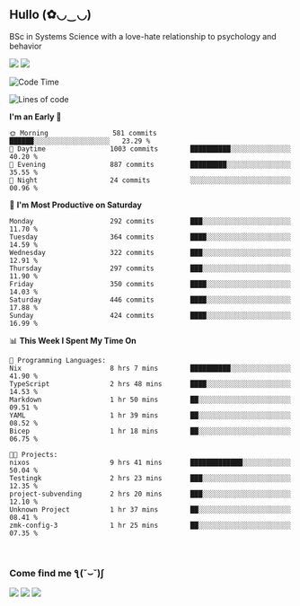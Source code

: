 <h2>Hullo (✿◡‿◡)</h2>

BSc in Systems Science with a love-hate relationship to psychology and behavior

<img src="https://github-readme-activity-graph.vercel.app/graph?username=hedonicadapter&theme=high-contrast"/>
<img src="https://github-readme-stats-git-masterrstaa-rickstaa.vercel.app/api?username=hedonicadapter&theme=highcontrast"/>

<!--START_SECTION:waka-->
![Code Time](http://img.shields.io/badge/Code%20Time-1%2C417%20hrs%2030%20mins-blue)

![Lines of code](https://img.shields.io/badge/From%20Hello%20World%20I%27ve%20Written-3.9%20million%20lines%20of%20code-blue)

**I'm an Early 🐤** 

```text
🌞 Morning                581 commits         ██████░░░░░░░░░░░░░░░░░░░   23.29 % 
🌆 Daytime                1003 commits        ██████████░░░░░░░░░░░░░░░   40.20 % 
🌃 Evening                887 commits         █████████░░░░░░░░░░░░░░░░   35.55 % 
🌙 Night                  24 commits          ░░░░░░░░░░░░░░░░░░░░░░░░░   00.96 % 
```
📅 **I'm Most Productive on Saturday** 

```text
Monday                   292 commits         ███░░░░░░░░░░░░░░░░░░░░░░   11.70 % 
Tuesday                  364 commits         ████░░░░░░░░░░░░░░░░░░░░░   14.59 % 
Wednesday                322 commits         ███░░░░░░░░░░░░░░░░░░░░░░   12.91 % 
Thursday                 297 commits         ███░░░░░░░░░░░░░░░░░░░░░░   11.90 % 
Friday                   350 commits         ████░░░░░░░░░░░░░░░░░░░░░   14.03 % 
Saturday                 446 commits         ████░░░░░░░░░░░░░░░░░░░░░   17.88 % 
Sunday                   424 commits         ████░░░░░░░░░░░░░░░░░░░░░   16.99 % 
```


📊 **This Week I Spent My Time On** 

```text
💬 Programming Languages: 
Nix                      8 hrs 7 mins        ██████████░░░░░░░░░░░░░░░   41.90 % 
TypeScript               2 hrs 48 mins       ████░░░░░░░░░░░░░░░░░░░░░   14.53 % 
Markdown                 1 hr 50 mins        ██░░░░░░░░░░░░░░░░░░░░░░░   09.51 % 
YAML                     1 hr 39 mins        ██░░░░░░░░░░░░░░░░░░░░░░░   08.52 % 
Bicep                    1 hr 18 mins        ██░░░░░░░░░░░░░░░░░░░░░░░   06.75 % 

🐱‍💻 Projects: 
nixos                    9 hrs 41 mins       █████████████░░░░░░░░░░░░   50.04 % 
Testingk                 2 hrs 23 mins       ███░░░░░░░░░░░░░░░░░░░░░░   12.35 % 
project-subvending       2 hrs 20 mins       ███░░░░░░░░░░░░░░░░░░░░░░   12.10 % 
Unknown Project          1 hr 37 mins        ██░░░░░░░░░░░░░░░░░░░░░░░   08.41 % 
zmk-config-3             1 hr 25 mins        ██░░░░░░░░░░░░░░░░░░░░░░░   07.35 % 
```


<!--END_SECTION:waka-->

<br/>
<h3>Come find me ƪ(˘⌣˘)ʃ </h3>

<a href="https://hedonicadapter.com/"><img src="https://img.shields.io/badge/-Portfolio-3423A6?style=flat-square&logo=Google-Chrome&logoColor=white"/></a>
<a href="www.linkedin.com/in/sam-herman"><img src="https://img.shields.io/badge/-Sam%20Herman-0077B5?style=flat-square&logo=Linkedin&logoColor=white"/></a>
<a href="mailto:mailservice.samherman@gamil.com"><img src="https://img.shields.io/badge/-mailservice.samherman@gamil.com-D14836?style=flat-square&logo=Gmail&logoColor=white"/></a>

<!--
**cdthomp1/cdthomp1** is a ✨ _special_ ✨ repository because its `README.md` (this file) appears on your GitHub profile.


----
Credit: [cdthomp1](https://github.com/cdthomp1)

Last Edited on: 19/11/2020
